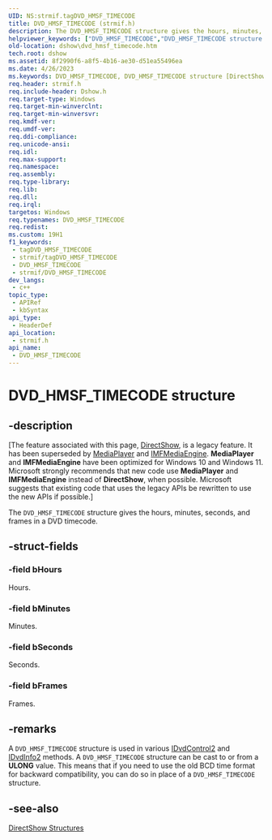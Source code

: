 ```yaml
---
UID: NS:strmif.tagDVD_HMSF_TIMECODE
title: DVD_HMSF_TIMECODE (strmif.h)
description: The DVD_HMSF_TIMECODE structure gives the hours, minutes, seconds, and frames in a DVD timecode.
helpviewer_keywords: ["DVD_HMSF_TIMECODE","DVD_HMSF_TIMECODE structure [DirectShow]","DVD_HMSF_TIMECODEStructure","dshow.dvd_hmsf_timecode","strmif/DVD_HMSF_TIMECODE"]
old-location: dshow\dvd_hmsf_timecode.htm
tech.root: dshow
ms.assetid: 8f2990f6-a8f5-4b16-ae30-d51ea55496ea
ms.date: 4/26/2023
ms.keywords: DVD_HMSF_TIMECODE, DVD_HMSF_TIMECODE structure [DirectShow], DVD_HMSF_TIMECODEStructure, dshow.dvd_hmsf_timecode, strmif/DVD_HMSF_TIMECODE
req.header: strmif.h
req.include-header: Dshow.h
req.target-type: Windows
req.target-min-winverclnt: 
req.target-min-winversvr: 
req.kmdf-ver: 
req.umdf-ver: 
req.ddi-compliance: 
req.unicode-ansi: 
req.idl: 
req.max-support: 
req.namespace: 
req.assembly: 
req.type-library: 
req.lib: 
req.dll: 
req.irql: 
targetos: Windows
req.typenames: DVD_HMSF_TIMECODE
req.redist: 
ms.custom: 19H1
f1_keywords:
 - tagDVD_HMSF_TIMECODE
 - strmif/tagDVD_HMSF_TIMECODE
 - DVD_HMSF_TIMECODE
 - strmif/DVD_HMSF_TIMECODE
dev_langs:
 - c++
topic_type:
 - APIRef
 - kbSyntax
api_type:
 - HeaderDef
api_location:
 - strmif.h
api_name:
 - DVD_HMSF_TIMECODE
---
```


# DVD_HMSF_TIMECODE structure


## -description

\[The feature associated with this page, [DirectShow](/windows/win32/directshow/directshow), is a legacy feature. It has been superseded by [MediaPlayer](/uwp/api/Windows.Media.Playback.MediaPlayer) and [IMFMediaEngine](/windows/win32/api/mfmediaengine/nn-mfmediaengine-imfmediaengine). **MediaPlayer** and **IMFMediaEngine** have been optimized for Windows 10 and Windows 11. Microsoft strongly recommends that new code use **MediaPlayer** and **IMFMediaEngine** instead of **DirectShow**, when possible. Microsoft suggests that existing code that uses the legacy APIs be rewritten to use the new APIs if possible.\]

The <code>DVD_HMSF_TIMECODE</code> structure gives the hours, minutes, seconds, and frames in a DVD timecode.

## -struct-fields

### -field bHours

Hours.

### -field bMinutes

Minutes.

### -field bSeconds

Seconds.

### -field bFrames

Frames.

## -remarks

A <code>DVD_HMSF_TIMECODE</code> structure is used in various <a href="/windows/desktop/api/strmif/nn-strmif-idvdcontrol2">IDvdControl2</a> and <a href="/windows/desktop/api/strmif/nn-strmif-idvdinfo2">IDvdInfo2</a> methods. A <code>DVD_HMSF_TIMECODE</code> structure can be cast to or from a <b>ULONG</b> value. This means that if you need to use the old BCD time format for backward compatibility, you can do so in place of a <code>DVD_HMSF_TIMECODE</code> structure.

## -see-also

<a href="/windows/desktop/DirectShow/directshow-structures">DirectShow Structures</a>